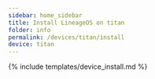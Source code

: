 ```yaml
---
sidebar: home_sidebar
title: Install LineageOS on titan
folder: info
permalink: /devices/titan/install
device: titan
---
```

{% include templates/device_install.md %}
